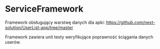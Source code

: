 # ServiceFramework

Framework obsługujący warstwę danych dla apki: https://github.com/next-solution/UserList-app/tree/master

Framework zawiera unit testy weryfikujące poprawność ściągania danych userów.
